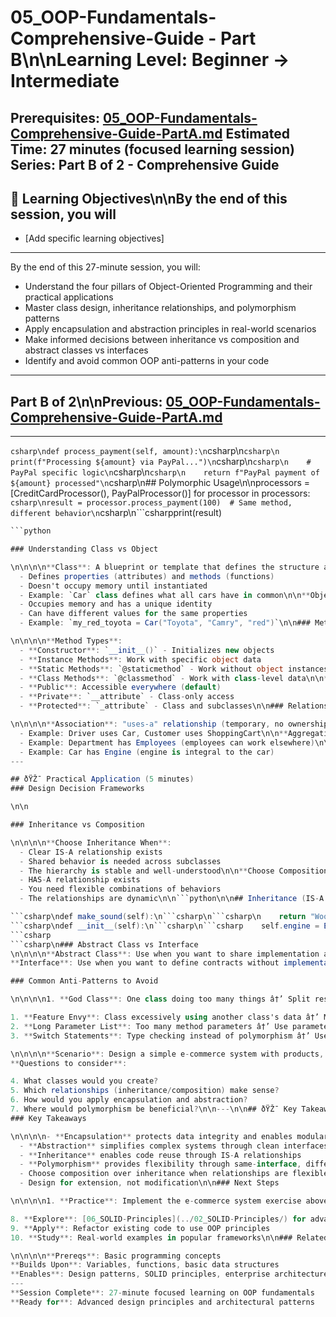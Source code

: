 # 05_OOP-Fundamentals-Comprehensive-Guide - Part B\n\n**Learning Level**: Beginner → Intermediate

**Prerequisites**: [05_OOP-Fundamentals-Comprehensive-Guide-PartA.md](05_OOP-Fundamentals-Comprehensive-Guide-PartA.md)
**Estimated Time**: 27 minutes (focused learning session)
**Series**: Part B of 2 - Comprehensive Guide
---

## 🎯 Learning Objectives\n\nBy the end of this session, you will

- [Add specific learning objectives]

---
By the end of this 27-minute session, you will:

- Understand the four pillars of Object-Oriented Programming and their practical applications
- Master class design, inheritance relationships, and polymorphism patterns
- Apply encapsulation and abstraction principles in real-world scenarios
- Make informed decisions between inheritance vs composition and abstract classes vs interfaces
- Identify and avoid common OOP anti-patterns in your code

---

## Part B of 2\n\nPrevious: [05_OOP-Fundamentals-Comprehensive-Guide-PartA.md](05_OOP-Fundamentals-Comprehensive-Guide-PartA.md)

---
```csharp\ndef process_payment(self, amount):\n```csharp\n```csharp\n    print(f"Processing ${amount} via PayPal...")\n```csharp\n```csharp\n    # PayPal specific logic\n```csharp\n```csharp\n    return f"PayPal payment of ${amount} processed"\n```csharp\n## Polymorphic Usage\n\nprocessors = [CreditCardProcessor(), PayPalProcessor()]
for processor in processors:
```csharp\nresult = processor.process_payment(100)  # Same method, different behavior\n```csharp\n```csharpprint(result)

```csharp
```python

### Understanding Class vs Object

\n\n\n\n**Class**: A blueprint or template that defines the structure and behavior of objects
  - Defines properties (attributes) and methods (functions)
  - Doesn't occupy memory until instantiated
  - Example: `Car` class defines what all cars have in common\n\n**Object**: A specific instance of a class with actual values.
  - Occupies memory and has a unique identity
  - Can have different values for the same properties
  - Example: `my_red_toyota = Car("Toyota", "Camry", "red")`\n\n### Method Types & Access Levels

\n\n\n\n**Method Types**:
  - **Constructor**: `__init__()` - Initializes new objects
  - **Instance Methods**: Work with specific object data
  - **Static Methods**: `@staticmethod` - Work without object instances
  - **Class Methods**: `@classmethod` - Work with class-level data\n\n**Access Levels**:
  - **Public**: Accessible everywhere (default)
  - **Private**: `__attribute` - Class-only access
  - **Protected**: `_attribute` - Class and subclasses\n\n### Relationship Types

\n\n\n\n**Association**: "uses-a" relationship (temporary, no ownership)
  - Example: Driver uses Car, Customer uses ShoppingCart\n\n**Aggregation**: "has-a" relationship (loose ownership, parts can exist independently)
  - Example: Department has Employees (employees can work elsewhere)\n\n**Composition**: "part-of" relationship (tight ownership, parts cannot exist independently)
  - Example: Car has Engine (engine is integral to the car)
---

## ðŸŽ¯ Practical Application (5 minutes)
### Design Decision Frameworks

\n\n

### Inheritance vs Composition

\n\n\n\n**Choose Inheritance When**:
  - Clear IS-A relationship exists
  - Shared behavior is needed across subclasses
  - The hierarchy is stable and well-understood\n\n**Choose Composition When**:
  - HAS-A relationship exists
  - You need flexible combinations of behaviors
  - The relationships are dynamic\n\n```python\n\n## Inheritance (IS-A relationship)\n\nclass Dog(Animal):

```csharp\ndef make_sound(self):\n```csharp\n```csharp\n    return "Woof!"\n```csharp\n## Composition (HAS-A relationship)\n\nclass Car:
```csharp\ndef __init__(self):\n```csharp\n```csharp    self.engine = Engine()  # Car HAS-A Engine
```csharp
```csharp\n### Abstract Class vs Interface
\n\n\n\n**Abstract Class**: Use when you want to share implementation and establish IS-A relationships
**Interface**: Use when you want to define contracts without implementation (CAN-DO relationships)

### Common Anti-Patterns to Avoid

\n\n\n\n1. **God Class**: One class doing too many things â†’ Split responsibilities

1. **Feature Envy**: Class excessively using another class's data â†’ Move behavior to data owner
2. **Long Parameter List**: Too many method parameters â†’ Use parameter objects
3. **Switch Statements**: Type checking instead of polymorphism â†’ Use polymorphic methods\n\n### Practical Exercise

\n\n\n\n**Scenario**: Design a simple e-commerce system with products, shopping cart, and payment processing.
**Questions to consider**:

4. What classes would you create?
5. Which relationships (inheritance/composition) make sense?
6. How would you apply encapsulation and abstraction?
7. Where would polymorphism be beneficial?\n\n---\n\n## ðŸŽ¯ Key Takeaways & Next Steps (2 minutes)
### Key Takeaways

\n\n\n\n- **Encapsulation** protects data integrity and enables modularity
  - **Abstraction** simplifies complex systems through clean interfaces
  - **Inheritance** enables code reuse through IS-A relationships
  - **Polymorphism** provides flexibility through same-interface, different-behavior
  - Choose composition over inheritance when relationships are flexible
  - Design for extension, not modification\n\n### Next Steps

\n\n\n\n1. **Practice**: Implement the e-commerce system exercise above

8. **Explore**: [06_SOLID-Principles](../02_SOLID-Principles/) for advanced design guidelines
9. **Apply**: Refactor existing code to use OOP principles
10. **Study**: Real-world examples in popular frameworks\n\n### Related Topics

\n\n\n\n**Prereqs**: Basic programming concepts
**Builds Upon**: Variables, functions, basic data structures
**Enables**: Design patterns, SOLID principles, enterprise architecture
---
**Session Complete**: 27-minute focused learning on OOP fundamentals
**Ready for**: Advanced design principles and architectural patterns
